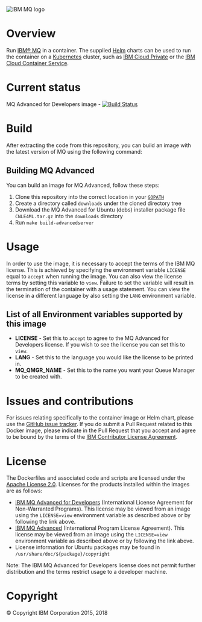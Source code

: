 ![IBM MQ logo](https://developer.ibm.com/messaging/wp-content/uploads/sites/18/2017/07/IBM-MQ-Square-200.png)

# Overview

Run [IBM® MQ](http://www-03.ibm.com/software/products/en/ibm-mq) in a container.  The supplied [Helm](https://helm.sh/) charts can be used to run the container on a [Kubernetes](https://kubernetes.io) cluster, such as [IBM Cloud Private](https://www.ibm.com/cloud-computing/products/ibm-cloud-private/) or the [IBM Cloud Container Service](https://www.ibm.com/cloud/container-service).  

# Current status
MQ Advanced for Developers image - [![Build Status](https://travis-ci.org/ibm-messaging/mq-container.svg?branch=master)](https://travis-ci.org/ibm-messaging/mq-container)

# Build
After extracting the code from this repository, you can build an image with the latest version of MQ using the following command:

## Building MQ Advanced
You can build an image for MQ Advanced, follow these steps:

1. Clone this repository into the correct location in your [`GOPATH`](https://github.com/golang/go/wiki/GOPATH)
2. Create a directory called `downloads` under the cloned directory tree
3. Download the MQ Advanced for Ubuntu (debs) installer package file `CNLE4ML.tar.gz` into the `downloads` directory
4. Run `make build-advancedserver`

# Usage
In order to use the image, it is necessary to accept the terms of the IBM MQ license.  This is achieved by specifying the environment variable `LICENSE` equal to `accept` when running the image.  You can also view the license terms by setting this variable to `view`. Failure to set the variable will result in the termination of the container with a usage statement.  You can view the license in a different language by also setting the `LANG` environment variable.


## List of all Environment variables supported by this image

* **LICENSE** - Set this to `accept` to agree to the MQ Advanced for Developers license. If you wish to see the license you can set this to `view`.
* **LANG** - Set this to the language you would like the license to be printed in.
* **MQ_QMGR_NAME** - Set this to the name you want your Queue Manager to be created with.


# Issues and contributions

For issues relating specifically to the container image or Helm chart, please use the [GitHub issue tracker](https://github.com/ibm-messaging/mq-container/issues). If you do submit a Pull Request related to this Docker image, please indicate in the Pull Request that you accept and agree to be bound by the terms of the [IBM Contributor License Agreement](CLA.md).


# License

The Dockerfiles and associated code and scripts are licensed under the [Apache License 2.0](http://www.apache.org/licenses/LICENSE-2.0.html).
Licenses for the products installed within the images are as follows:

 - [IBM MQ Advanced for Developers](http://www14.software.ibm.com/cgi-bin/weblap/lap.pl?la_formnum=Z125-3301-14&li_formnum=L-APIG-AKHJY4) (International License Agreement for Non-Warranted Programs). This license may be viewed from an image using the `LICENSE=view` environment variable as described above or by following the link above.
 - [IBM MQ Advanced](http://www14.software.ibm.com/cgi-bin/weblap/lap.pl?la_formnum=Z125-3301-14&li_formnum=L-APIG-AKHJJP) (International Program License Agreement). This license may be viewed from an image using the `LICENSE=view` environment variable as described above or by following the link above.
 - License information for Ubuntu packages may be found in `/usr/share/doc/${package}/copyright`

Note: The IBM MQ Advanced for Developers license does not permit further distribution and the terms restrict usage to a developer machine.

# Copyright

© Copyright IBM Corporation 2015, 2018
